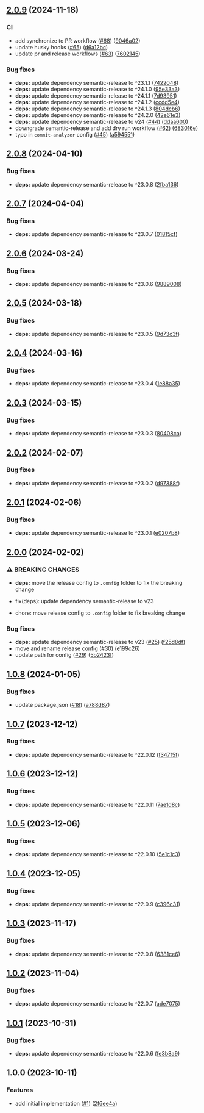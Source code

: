 ## [2.0.9](https://github.com/technology-studio/semantic-release/compare/v2.0.8...v2.0.9) (2024-11-18)


### CI

* add synchronize to PR workflow ([#68](https://github.com/technology-studio/semantic-release/issues/68)) ([9046a02](https://github.com/technology-studio/semantic-release/commit/9046a02a08e48ddc59fb49b90556d1d2a515febb))
* update husky hooks ([#65](https://github.com/technology-studio/semantic-release/issues/65)) ([d6a12bc](https://github.com/technology-studio/semantic-release/commit/d6a12bc616fc6acd33b65976a9ebd964311febcc))
* update pr and release workflows ([#63](https://github.com/technology-studio/semantic-release/issues/63)) ([7602145](https://github.com/technology-studio/semantic-release/commit/7602145ebad7fcd781bb2b2a04d5a3b2dc56a069))


### Bug fixes

* **deps:** update dependency semantic-release to ^23.1.1 ([7422048](https://github.com/technology-studio/semantic-release/commit/74220487aa40230088389f47027abcdb484e054f))
* **deps:** update dependency semantic-release to ^24.1.0 ([95e33a3](https://github.com/technology-studio/semantic-release/commit/95e33a36b8363f10b309426059b1102d7a9b247b))
* **deps:** update dependency semantic-release to ^24.1.1 ([7d93951](https://github.com/technology-studio/semantic-release/commit/7d939518955e8d3de41606db1f16e458f0a65868))
* **deps:** update dependency semantic-release to ^24.1.2 ([ccdd5e4](https://github.com/technology-studio/semantic-release/commit/ccdd5e4130123cad399a3a1d061a46be680df146))
* **deps:** update dependency semantic-release to ^24.1.3 ([804dcb6](https://github.com/technology-studio/semantic-release/commit/804dcb60694212df3020f832e4f9ad3a7e2880d7))
* **deps:** update dependency semantic-release to ^24.2.0 ([42e61e3](https://github.com/technology-studio/semantic-release/commit/42e61e32371adc67e5799646eb845081a6297cf5))
* **deps:** update dependency semantic-release to v24 ([#44](https://github.com/technology-studio/semantic-release/issues/44)) ([ddaa600](https://github.com/technology-studio/semantic-release/commit/ddaa60038814f92faf4b5ba17354f1c45aedb11e))
* downgrade semantic-release and add dry run workflow ([#62](https://github.com/technology-studio/semantic-release/issues/62)) ([683016e](https://github.com/technology-studio/semantic-release/commit/683016e2023baf68ffbf649c95302c0156fdf8a4))
* typo in `commit-analyzer` config ([#45](https://github.com/technology-studio/semantic-release/issues/45)) ([a594551](https://github.com/technology-studio/semantic-release/commit/a594551272fce4476498641a9c9994ab3d0d9fd8))

## [2.0.8](https://github.com/technology-studio/semantic-release/compare/v2.0.7...v2.0.8) (2024-04-10)


### Bug fixes

* **deps:** update dependency semantic-release to ^23.0.8 ([2fba136](https://github.com/technology-studio/semantic-release/commit/2fba136ee7da6dedfa6355d69fa56ae962e44b8c))

## [2.0.7](https://github.com/technology-studio/semantic-release/compare/v2.0.6...v2.0.7) (2024-04-04)


### Bug fixes

* **deps:** update dependency semantic-release to ^23.0.7 ([01815cf](https://github.com/technology-studio/semantic-release/commit/01815cfaf6230c46e2465378a3d8bf09b9f25e88))

## [2.0.6](https://github.com/technology-studio/semantic-release/compare/v2.0.5...v2.0.6) (2024-03-24)


### Bug fixes

* **deps:** update dependency semantic-release to ^23.0.6 ([9889008](https://github.com/technology-studio/semantic-release/commit/9889008c44c8acce8c94d188288627bc1a6f703a))

## [2.0.5](https://github.com/technology-studio/semantic-release/compare/v2.0.4...v2.0.5) (2024-03-18)


### Bug fixes

* **deps:** update dependency semantic-release to ^23.0.5 ([9d73c3f](https://github.com/technology-studio/semantic-release/commit/9d73c3f0dae65ff5ba6fc07d355a771056d5d97a))

## [2.0.4](https://github.com/technology-studio/semantic-release/compare/v2.0.3...v2.0.4) (2024-03-16)


### Bug fixes

* **deps:** update dependency semantic-release to ^23.0.4 ([1e88a35](https://github.com/technology-studio/semantic-release/commit/1e88a35f9fd23d756cacc805db1a87f7a31179b2))

## [2.0.3](https://github.com/technology-studio/semantic-release/compare/v2.0.2...v2.0.3) (2024-03-15)


### Bug fixes

* **deps:** update dependency semantic-release to ^23.0.3 ([80408ca](https://github.com/technology-studio/semantic-release/commit/80408ca2970082d1170a6dfdb35ea7c5e44c67c5))

## [2.0.2](https://github.com/technology-studio/semantic-release/compare/v2.0.1...v2.0.2) (2024-02-07)


### Bug fixes

* **deps:** update dependency semantic-release to ^23.0.2 ([d97388f](https://github.com/technology-studio/semantic-release/commit/d97388f3210d65a9ffb372d973e21696b814b605))

## [2.0.1](https://github.com/technology-studio/semantic-release/compare/v2.0.0...v2.0.1) (2024-02-06)


### Bug fixes

* **deps:** update dependency semantic-release to ^23.0.1 ([e0207b8](https://github.com/technology-studio/semantic-release/commit/e0207b82c005da6049b1ed8c46bd196c0d2f96d2))

## [2.0.0](https://github.com/technology-studio/semantic-release/compare/v1.0.8...v2.0.0) (2024-02-02)


### ⚠ BREAKING CHANGES

* **deps:** move the release config to `.config` folder to fix the breaking change

* fix(deps): update dependency semantic-release to v23
* chore: move release config to `.config` folder to fix breaking change

### Bug fixes

* **deps:** update dependency semantic-release to v23 ([#25](https://github.com/technology-studio/semantic-release/issues/25)) ([f25d8df](https://github.com/technology-studio/semantic-release/commit/f25d8df2ebe3df8ddf29ee794279f40141514958))
* move and rename release config ([#30](https://github.com/technology-studio/semantic-release/issues/30)) ([e199c26](https://github.com/technology-studio/semantic-release/commit/e199c26ea260cbccb6b5215c669a65d31a5e3fd6))
* update path for config ([#29](https://github.com/technology-studio/semantic-release/issues/29)) ([5b2423f](https://github.com/technology-studio/semantic-release/commit/5b2423f234754cf8e5a01c7cae72c430327e17cb))

## [1.0.8](https://github.com/technology-studio/semantic-release/compare/v1.0.7...v1.0.8) (2024-01-05)


### Bug fixes

* update package.json ([#18](https://github.com/technology-studio/semantic-release/issues/18)) ([a788d87](https://github.com/technology-studio/semantic-release/commit/a788d8794c6e7d770f0b1965f9f274b455416727))

## [1.0.7](https://github.com/technology-studio/semantic-release/compare/v1.0.6...v1.0.7) (2023-12-12)


### Bug fixes

* **deps:** update dependency semantic-release to ^22.0.12 ([f347f5f](https://github.com/technology-studio/semantic-release/commit/f347f5f0e3956541c79587fe6ebecca8a9c2d39c))

## [1.0.6](https://github.com/technology-studio/semantic-release/compare/v1.0.5...v1.0.6) (2023-12-12)


### Bug fixes

* **deps:** update dependency semantic-release to ^22.0.11 ([7ae1d8c](https://github.com/technology-studio/semantic-release/commit/7ae1d8ccc75f1cb6c2897b7a7611ba8a37f990bd))

## [1.0.5](https://github.com/technology-studio/semantic-release/compare/v1.0.4...v1.0.5) (2023-12-06)


### Bug fixes

* **deps:** update dependency semantic-release to ^22.0.10 ([5e1c1c3](https://github.com/technology-studio/semantic-release/commit/5e1c1c32126717b2499f422cd8731ae779dec9de))

## [1.0.4](https://github.com/technology-studio/semantic-release/compare/v1.0.3...v1.0.4) (2023-12-05)


### Bug fixes

* **deps:** update dependency semantic-release to ^22.0.9 ([c396c31](https://github.com/technology-studio/semantic-release/commit/c396c318ac5f6c9922b0ecdc9507080f1a63a585))

## [1.0.3](https://github.com/technology-studio/semantic-release/compare/v1.0.2...v1.0.3) (2023-11-17)


### Bug fixes

* **deps:** update dependency semantic-release to ^22.0.8 ([6381ce6](https://github.com/technology-studio/semantic-release/commit/6381ce61dbe5b46d13c169158baa1eec1e10f878))

## [1.0.2](https://github.com/technology-studio/semantic-release/compare/v1.0.1...v1.0.2) (2023-11-04)


### Bug fixes

* **deps:** update dependency semantic-release to ^22.0.7 ([ade7075](https://github.com/technology-studio/semantic-release/commit/ade7075c72930703bc960a681bf3814e5b5fc040))

## [1.0.1](https://github.com/technology-studio/semantic-release/compare/v1.0.0...v1.0.1) (2023-10-31)


### Bug fixes

* **deps:** update dependency semantic-release to ^22.0.6 ([fe3b8a9](https://github.com/technology-studio/semantic-release/commit/fe3b8a9d99c01a19d6f126a3f2cec835456e9531))

## 1.0.0 (2023-10-11)


### Features

* add initial implementation ([#1](https://github.com/technology-studio/semantic-release/issues/1)) ([2f6ee4a](https://github.com/technology-studio/semantic-release/commit/2f6ee4ac659ff2b621dbcc308947678df00bce0f))
